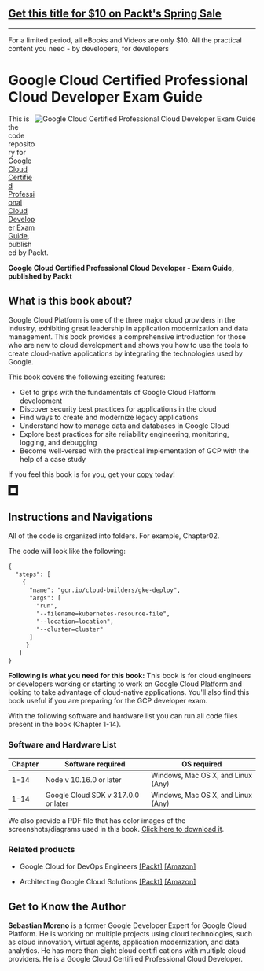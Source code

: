 ## [Get this title for $10 on Packt's Spring Sale](https://www.packt.com/B16441?utm_source=github&utm_medium=packt-github-repo&utm_campaign=spring_10_dollar_2022)
-----
For a limited period, all eBooks and Videos are only $10. All the practical content you need \- by developers, for developers

# Google Cloud Certified Professional Cloud Developer Exam Guide

<a href="https://www.packtpub.com/in/cloud-networking/google-cloud-certified-professional-cloud-developer-exam-guide?utm_source=github&utm_medium=repository&utm_campaign=9781800560994"><img src="https://static.packt-cdn.com/products/9781800560994/cover/smaller" alt="Google Cloud Certified Professional Cloud Developer Exam Guide" height="256px" align="right"></a>

This is the code repository for [Google Cloud Certified Professional Cloud Developer Exam Guide](https://www.packtpub.com/in/cloud-networking/google-cloud-certified-professional-cloud-developer-exam-guide?utm_source=github&utm_medium=repository&utm_campaign=9781800560994), published by Packt.

**Google Cloud Certified Professional Cloud Developer - Exam Guide, published by Packt**

## What is this book about?
Google Cloud Platform is one of the three major cloud providers in the industry, exhibiting great leadership in application modernization and data management. This book provides a comprehensive introduction for those who are new to cloud development and shows you how to use the tools to create cloud-native applications by integrating the technologies used by Google. 

This book covers the following exciting features:
* Get to grips with the fundamentals of Google Cloud Platform development
* Discover security best practices for applications in the cloud
* Find ways to create and modernize legacy applications
* Understand how to manage data and databases in Google Cloud
* Explore best practices for site reliability engineering, monitoring, logging, and debugging
* Become well-versed with the practical implementation of GCP with the help of a case study

If you feel this book is for you, get your [copy](https://www.amazon.com/dp/1800560990) today!

<a href="https://www.packtpub.com/?utm_source=github&utm_medium=banner&utm_campaign=GitHubBanner"><img src="https://raw.githubusercontent.com/PacktPublishing/GitHub/master/GitHub.png" 
alt="https://www.packtpub.com/" border="5" /></a>

## Instructions and Navigations
All of the code is organized into folders. For example, Chapter02.

The code will look like the following:
```
{
  "steps": [
    {
      "name": "gcr.io/cloud-builders/gke-deploy",
      "args": [
        "run",
        "--filename=kubernetes-resource-file",
        "--location=location",
        "--cluster=cluster"
      ]
     }
   ]
}
```

**Following is what you need for this book:**
This book is for cloud engineers or developers working or starting to work on Google Cloud Platform and looking to take advantage of cloud-native applications. You'll also find this book useful if you are preparing for the GCP developer exam.

With the following software and hardware list you can run all code files present in the book (Chapter 1-14).
### Software and Hardware List
| Chapter | Software required | OS required |
| -------- | ------------------------------------ | ----------------------------------- |
| 1-14 | Node v 10.16.0 or later | Windows, Mac OS X, and Linux (Any) |
| 1-14 | Google Cloud SDK v 317.0.0 or later | Windows, Mac OS X, and Linux (Any) |

We also provide a PDF file that has color images of the screenshots/diagrams used in this book. [Click here to download it](http://www.packtpub.com/sites/default/files/downloads/9781800560994_ColorImages.pdf).

### Related products
* Google Cloud for DevOps Engineers [[Packt]](https://www.packtpub.com/product/google-cloud-for-devops-engineers/9781839218019?utm_source=github&utm_medium=repository&utm_campaign=9781839218019) [[Amazon]](https://www.amazon.com/dp/1839218010)

* Architecting Google Cloud Solutions [[Packt]](https://www.packtpub.com/product/architecting-google-cloud-solutions/9781800563308?utm_source=github&utm_medium=repository&utm_campaign=9781800563308) [[Amazon]](https://www.amazon.com/dp/1800563302)

## Get to Know the Author
**Sebastian Moreno**
is a former Google Developer Expert for Google Cloud Platform.
He is working on multiple projects using cloud technologies, such as cloud innovation,
virtual agents, application modernization, and data analytics. He has more than eight
cloud certifi cations with multiple cloud providers. He is a Google Cloud Certifi ed
Professional Cloud Developer.
